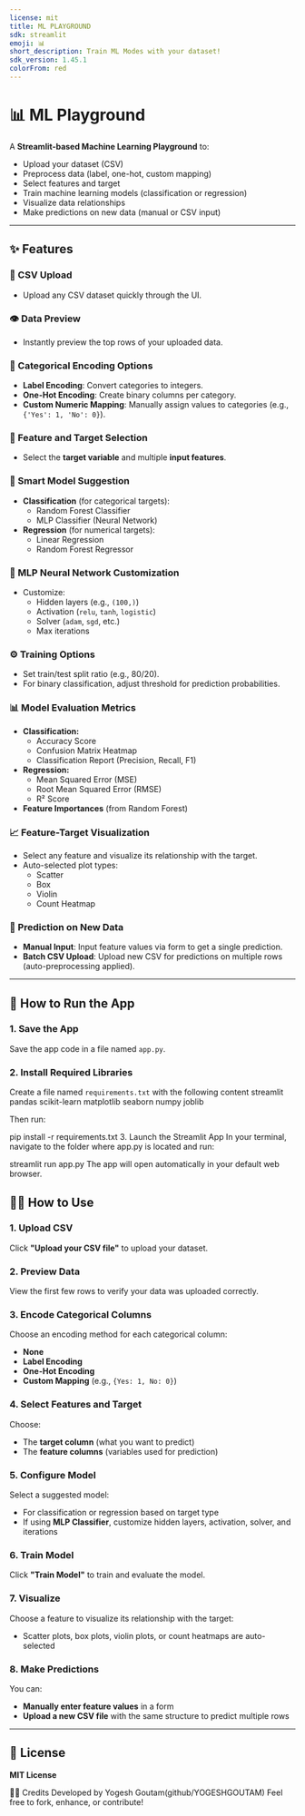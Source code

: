 ```yaml
---
license: mit
title: ML PLAYGROUND
sdk: streamlit
emoji: 📊
short_description: Train ML Modes with your dataset!
sdk_version: 1.45.1
colorFrom: red
---
```


# 📊 ML Playground

A **Streamlit-based Machine Learning Playground** to:

- Upload your dataset (CSV)
- Preprocess data (label, one-hot, custom mapping)
- Select features and target
- Train machine learning models (classification or regression)
- Visualize data relationships
- Make predictions on new data (manual or CSV input)

---

## ✨ Features

### 📂 CSV Upload
- Upload any CSV dataset quickly through the UI.

### 👁️ Data Preview
- Instantly preview the top rows of your uploaded data.

### 🧹 Categorical Encoding Options
- **Label Encoding**: Convert categories to integers.
- **One-Hot Encoding**: Create binary columns per category.
- **Custom Numeric Mapping**: Manually assign values to categories (e.g., `{'Yes': 1, 'No': 0}`).

### 🧠 Feature and Target Selection
- Select the **target variable** and multiple **input features**.

### 🤖 Smart Model Suggestion
- **Classification** (for categorical targets):
  - Random Forest Classifier
  - MLP Classifier (Neural Network)
- **Regression** (for numerical targets):
  - Linear Regression
  - Random Forest Regressor

### 🧰 MLP Neural Network Customization
- Customize:
  - Hidden layers (e.g., `(100,)`)
  - Activation (`relu`, `tanh`, `logistic`)
  - Solver (`adam`, `sgd`, etc.)
  - Max iterations

### ⚙️ Training Options
- Set train/test split ratio (e.g., 80/20).
- For binary classification, adjust threshold for prediction probabilities.

### 📊 Model Evaluation Metrics
- **Classification:**
  - Accuracy Score
  - Confusion Matrix Heatmap
  - Classification Report (Precision, Recall, F1)
- **Regression:**
  - Mean Squared Error (MSE)
  - Root Mean Squared Error (RMSE)
  - R² Score
- **Feature Importances** (from Random Forest)

### 📈 Feature-Target Visualization
- Select any feature and visualize its relationship with the target.
- Auto-selected plot types:
  - Scatter
  - Box
  - Violin
  - Count Heatmap

### 🔮 Prediction on New Data
- **Manual Input**: Input feature values via form to get a single prediction.
- **Batch CSV Upload**: Upload new CSV for predictions on multiple rows (auto-preprocessing applied).

---

## 🚀 How to Run the App

### 1. Save the App
Save the app code in a file named `app.py`.

### 2. Install Required Libraries

Create a file named `requirements.txt` with the following content
  streamlit
  pandas
  scikit-learn
  matplotlib
  seaborn
  numpy
  joblib

Then run:


pip install -r requirements.txt
3. Launch the Streamlit App
In your terminal, navigate to the folder where app.py is located and run:

streamlit run app.py
The app will open automatically in your default web browser.

## 👨‍💻 How to Use

### 1. Upload CSV  
Click **"Upload your CSV file"** to upload your dataset.

### 2. Preview Data  
View the first few rows to verify your data was uploaded correctly.

### 3. Encode Categorical Columns  
Choose an encoding method for each categorical column:
- **None**  
- **Label Encoding**  
- **One-Hot Encoding**  
- **Custom Mapping** (e.g., `{Yes: 1, No: 0}`)

### 4. Select Features and Target  
Choose:
- The **target column** (what you want to predict)
- The **feature columns** (variables used for prediction)

### 5. Configure Model  
Select a suggested model:
- For classification or regression based on target type  
- If using **MLP Classifier**, customize hidden layers, activation, solver, and iterations

### 6. Train Model  
Click **"Train Model"** to train and evaluate the model.

### 7. Visualize  
Choose a feature to visualize its relationship with the target:
- Scatter plots, box plots, violin plots, or count heatmaps are auto-selected

### 8. Make Predictions  
You can:
- **Manually enter feature values** in a form  
- **Upload a new CSV file** with the same structure to predict multiple rows

---

## 📄 License

**MIT License**


🧑‍🏫 Credits
Developed by Yogesh Goutam(github/YOGESHGOUTAM)
Feel free to fork, enhance, or contribute!